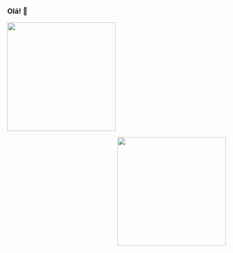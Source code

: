 ### Olá! 👋

<p align="left">
  <img width="250" src="http://33.media.tumblr.com/9399e5e1fa6f95c895a501b8226121bd/tumblr_nr4f0wy65q1updbngo1_250.gif">
</p>

<p align="right">
  <img width="250" src="[http://33.media.tumblr.com/9399e5e1fa6f95c895a501b8226121bd/tumblr_nr4f0wy65q1updbngo1_250.gif](https://www.google.com/url?sa=i&url=https%3A%2F%2Fbr.pinterest.com%2Fpin%2F699606123356853655%2F&psig=AOvVaw0OcqAP3mRwXHzpI_CKw9Ln&ust=1666272044945000&source=images&cd=vfe&ved=0CA0QjRxqFwoTCKjcjp2x7PoCFQAAAAAdAAAAABA1)">
</p>

<!--
<p align="right">
  <img height="180em" src="https://github-readme-stats.vercel.app/api/top-langs/?username=m7julia&layout=compact&langs_count=7&theme=dracula"/>
</p>-->

<!--
**m7julia/m7julia** is a ✨ _special_ ✨ repository because its `README.md` (this file) appears on your GitHub profile.

Here are some ideas to get you started:

- 🔭 I’m currently working on ...
- 🌱 I’m currently learning ...
- 👯 I’m looking to collaborate on ...
- 🤔 I’m looking for help with ...
- 💬 Ask me about ...
- 📫 How to reach me: ...
- 😄 Pronouns: ...
- ⚡ Fun fact: ...
-->
